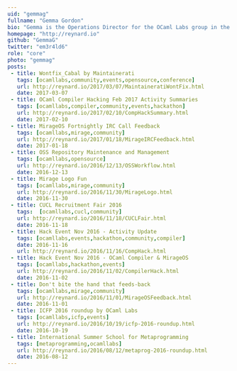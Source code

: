 ```yaml
---
uid: "gemmag"
fullname: "Gemma Gordon"
bio: "Gemma is the Operations Director for the OCaml Labs group in the Cambridge Computer Laboratory, and covers day-to-day management, investigates funding opportunities and organises events."
homepage: "http://reynard.io"
github: "GemmaG"
twitter: "em3r4ld6"
role: "core"
photo: "gemmag"
posts:
 - title: Wontfix_Cabal by Maintainerati
   tags: [ocamllabs,community,events,opensource,conference]
   url: http://reynard.io/2017/03/07/MaintaineratiWontFix.html
   date: 2017-03-07
 - title: OCaml Compiler Hacking Feb 2017 Activity Summaries
   tags: [ocamllabs,compiler,community,events,hackathon]
   url: http://reynard.io/2017/02/10/CompHackSummary.html
   date: 2017-02-10
 - title: MirageOS Fortnightly IRC Call Feedback
   tags: [ocamllabs,mirage,community]
   url: http://reynard.io/2017/01/18/MirageIRCFeedback.html
   date: 2017-01-18
 - title: OSS Repository Maintenance and Management
   tags: [ocamllabs,opensource]
   url: http://reynard.io/2016/12/13/OSSWorkflow.html
   date: 2016-12-13
 - title: Mirage Logo Fun
   tags: [ocamllabs,mirage,community]
   url: http://reynard.io/2016/11/30/MirageLogo.html
   date: 2016-11-30
 - title: CUCL Recruitment Fair 2016
   tags:  [ocamllabs,cucl,community]
   url: http://reynard.io/2016/11/18/CUCLFair.html
   date: 2016-11-18
 - title: Hack Event Nov 2016 - Activity Update
   tags: [ocamllabs,events,hackathon,community,compiler]
   date: 2016-11-16
   url: http://reynard.io/2016/11/16/CompHack.html
 - title: Hack Event Nov 2016 - OCaml Compiler & MirageOS
   tags: [ocamllabs,hackathon,events]
   url: http://reynard.io/2016/11/02/CompilerHack.html
   date: 2016-11-02
 - title: Don't bite the hand that feeds-back
   tags: [ocamllabs,mirage,community]
   url: http://reynard.io/2016/11/01/MirageOSFeedback.html
   date: 2016-11-01
 - title: ICFP 2016 roundup by OCaml Labs
   tags: [ocamllabs,icfp,events]
   url: http://reynard.io/2016/10/19/icfp-2016-roundup.html
   date: 2016-10-19
 - title: International Summer School for Metaprogramming
   tags: [metaprogramming,ocamllabs]
   url: http://reynard.io/2016/08/12/metaprog-2016-roundup.html
   date: 2016-08-12
---
```

